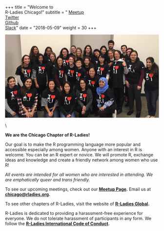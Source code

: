 +++
title = "Welcome to <br/>R-Ladies Chicago!"
subtitle = " [Meetup](https://www.meetup.com/rladies-chicago/) <br/> [Twitter](https://twitter.com/RLadiesChicago) <br/> [Github](https://github.com/rladies-chicago) <br/> [Slack](https://rladies-chicago.slack.com)"
date = "2018-05-09"
weight = 30
+++


   
![R-Ladies Chicago!](/img/rladieschi_group_2.png)  
  
     
\  
    
**We are the Chicago Chapter of R-Ladies!**  
  
Our goal is to make the R programming language more popular and accessible especially among women. Anyone with an interest in R is welcome. You can be an R expert or novice. We will promote R, exchange ideas and knowledge and create a friendly network among women who use R!  
    
*All events are intended for all women who are interested in attending. We are emphatically queer and trans friendly.*  
  
To see our upcoming meetings, check out our **[Meetup Page](https://www.meetup.com/rladies-chicago/).** Email us at **[chicago@rladies.org](mailto:chicago@rladies.org).** 
  
To see other chapters of R-Ladies, visit the website of **[R-Ladies Global](https://rladies.org/).**    
  
R-Ladies is dedicated to providing a harassment-free experience for everyone. We do not tolerate harassment of participants in any form. We follow the **[R-Ladies International Code of Conduct](https://github.com/rladies/starter-kit/wiki/Code-of-Conduct).**


